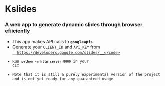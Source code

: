 # Kslides

### A web app to generate dynamic slides through browser efiiciently

* This app makes API calls to <code>__googleapis__</code>
* Generate your <code>CLIENT_ID</code> and <code>API_KEY</code> from <code>__https://developers.google.com/slides/__</code>
* Run <code>__python -m http.server 8000__</code> in your CLI
* Note that it is still a purely experimental version of the project and is not yet ready for any guaranteed usage
